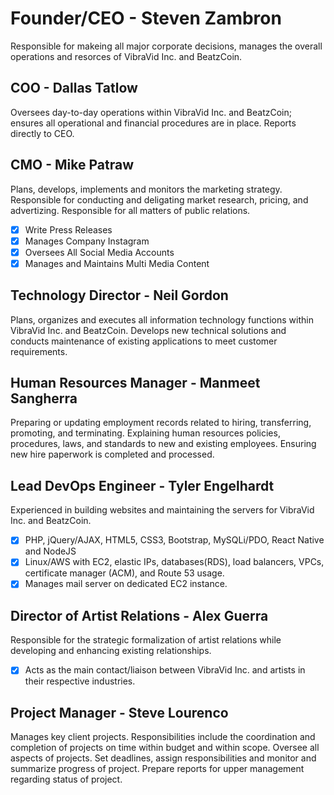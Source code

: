 # **Founder/CEO - Steven Zambron**

Responsible for makeing all major corporate decisions, manages the overall operations and resorces of VibraVid Inc. and BeatzCoin. 

## COO - Dallas Tatlow

Oversees day-to-day operations within VibraVid Inc. and BeatzCoin; ensures all operational and financial procedures are in place. Reports directly to CEO. 

## CMO - Mike Patraw

Plans, develops, implements and monitors the marketing strategy. Responsible for conducting and deligating market research, pricing, and advertizing. Responsible for all matters of public relations. 
- [x] Write Press Releases
- [x] Manages Company Instagram
- [x] Oversees All Social Media Accounts
- [x] Manages and Maintains Multi Media Content

## Technology Director - Neil Gordon

Plans, organizes and executes all information technology functions within VibraVid Inc. and BeatzCoin. Develops new technical solutions and conducts maintenance of existing applications to meet customer requirements. 

## Human Resources Manager - Manmeet Sangherra

Preparing or updating employment records related to hiring, transferring, promoting, and terminating. Explaining human resources policies, procedures, laws, and standards to new and existing employees. Ensuring new hire paperwork is completed and processed.

## Lead DevOps Engineer - Tyler Engelhardt

Experienced in building websites and maintaining the servers for VibraVid Inc. and BeatzCoin. 
- [x] PHP, jQuery/AJAX, HTML5, CSS3, Bootstrap, MySQLi/PDO, React Native and NodeJS
- [x] Linux/AWS with EC2, elastic IPs, databases(RDS), load balancers, VPCs, certificate manager (ACM), and Route 53 usage.
- [x] Manages mail server on dedicated EC2 instance. 

## Director of Artist Relations - Alex Guerra

Responsible for the strategic formalization of artist relations while developing and enhancing existing relationships. 
- [x] Acts as the main contact/liaison between VibraVid Inc. and artists in their respective industries.

## Project Manager - Steve Lourenco

Manages key client projects. Responsibilities include the coordination and completion of projects on time within budget and within scope. Oversee all aspects of projects. Set deadlines, assign responsibilities and monitor and summarize progress of project. Prepare reports for upper management regarding status of project.
